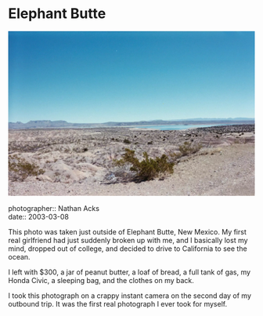 # Elephant Butte

![A low desert valley stretches down and away towards a line of low mesas in the distance](assets/2003-03-08-elephant-butte.webp)

photographer:: Nathan Acks  
date:: 2003-03-08

This photo was taken just outside of Elephant Butte, New Mexico. My first real girlfriend had just suddenly broken up with me, and I basically lost my mind, dropped out of college, and decided to drive to California to see the ocean.

I left with $300, a jar of peanut butter, a loaf of bread, a full tank of gas, my Honda Civic, a sleeping bag, and the clothes on my back.

I took this photograph on a crappy instant camera on the second day of my outbound trip. It was the first real photograph I ever took for myself.
